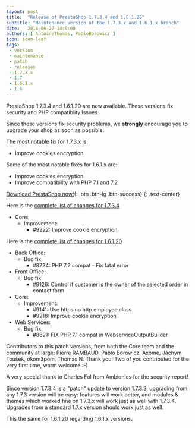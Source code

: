 ```yaml
---
layout: post
title:  "Release of PrestaShop 1.7.3.4 and 1.6.1.20"
subtitle: "Maintenance version of the 1.7.3.x and 1.6.1.x branch"
date:   2018-06-27 14:0:00
authors: [ AntoineThomas, PabloBorowicz ]
icon: icon-leaf
tags:
 - version
 - maintenance
 - patch
 - releases
 - 1.7.3.x
 - 1.7
 - 1.6.1.x
 - 1.6
---
```


PrestaShop 1.7.3.4 and 1.6.1.20 are now available. These versions fix security and PHP compatiblity issues.

Since these versions fix security problems, we **strongly** encourage you to upgrade your shop as soon as possible.

The most notable fix for 1.7.3.x is:

* Improve cookies encryption

Some of the most notable fixes for 1.6.1.x are:

* Improve cookies encryption
* Improve compatibility with PHP 7.1 and 7.2


[Download PrestaShop now!](https://www.prestashop.com/en/download){: .btn .btn-lg .btn-success}
{: .text-center}

Here is the [complete list of changes for 1.7.3.4](https://github.com/PrestaShop/PrestaShop/milestone/45?closed=1)

- Core:
  - Improvement:
    - #9222: Improve cookie encryption

Here is the [complete list of changes for 1.6.1.20](https://github.com/PrestaShop/PrestaShop/milestone/43?closed=1)

- Back Office:
  - Bug fix:
    - #8724: PHP 7.2 compat - Fix fatal error
- Front Office:
  - Bug fix:
    - #9126: Control if customer is the owner of the selected order in contact form
- Core:
  - Improvement:
    - #9141: Use https no http employee class
    - #9218: Improve cookie encryption
- Web Services:
  - Bug fix:
    - #8821: FIX PHP 7.1 compat in WebserviceOutputBuilder

Contributors to this patch versions, from both the Core team and the community at large: Pierre RAMBAUD, Pablo Borowicz, Axome, Jáchym Toušek, okom3pom, Thomas N. Thank you! Two of you contributed for the very first time, warm welcome :-)

A very special thank to Charles Fol from Ambionics for the security report!

Since version 1.7.3.4 is a "patch" update to version 1.7.3.3, upgrading from any 1.7.3 version will be easy: features will work better, and modules & themes which worked fine on 1.7.3.x will work just as well with 1.7.3.4.<br/>
Upgrades from a standard 1.7.x version should work just as well.

This the same for 1.6.1.20 regarding 1.6.1.x versions.
